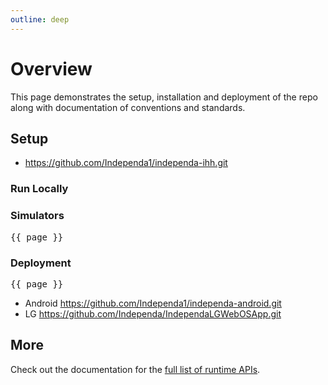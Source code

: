 ```yaml
---
outline: deep
---
```


# Overview

This page demonstrates the setup, installation and deployment of the repo along with documentation of conventions and standards.

## Setup

- https://github.com/Independa1/independa-ihh.git

### Run Locally
<!-- <pre>{{ theme }}</pre> -->

### Simulators
<pre>{{ page }}</pre>

### Deployment
<pre>{{ page }}</pre>
- Android https://github.com/Independa1/independa-android.git
- LG https://github.com/Independa/IndependaLGWebOSApp.git

## More

Check out the documentation for the [full list of runtime APIs](https://vitepress.dev/reference/runtime-api#usedata).
